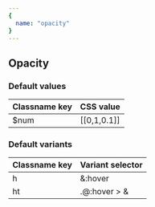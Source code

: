 ```yaml
---
{
  name: "opacity"
}
---
```


## Opacity

### Default values
<!-- defaults.values.start -->
|Classname key|CSS value  |
|-------------|-----------|
|$num         |[[0,1,0.1]]|

<!-- defaults.values.end -->


### Default variants
<!-- defaults.variants.start -->
|Classname key|Variant selector|
|-------------|----------------|
|h            |&:hover         |
|ht           |.\@:hover > &   |

<!-- defaults.variants.end -->
